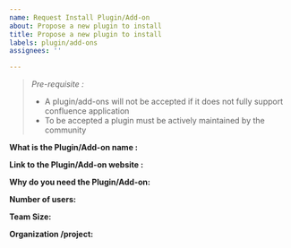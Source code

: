 ```yaml
---
name: Request Install Plugin/Add-on
about: Propose a new plugin to install
title: Propose a new plugin to install
labels: plugin/add-ons
assignees: ''

---
```


> *Pre-requisite :* 
> 
> - A plugin/add-ons will not be accepted if it does not fully support confluence application
> - To be accepted a plugin must be actively maintained by the community 

**What is the Plugin/Add-on name :**

**Link to the Plugin/Add-on website :**

**Why do you need the Plugin/Add-on:**

**Number of users:**

**Team Size:**

**Organization /project:**
